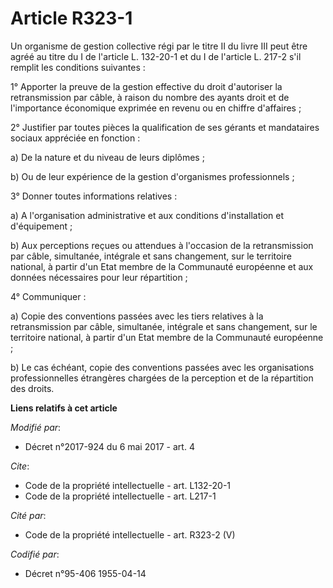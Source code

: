 # Article R323-1

Un organisme de gestion collective régi par le titre II du livre III peut être agréé au titre du I de l'article L. 132-20-1
et du I de l'article L. 217-2 s'il remplit les conditions suivantes :

1° Apporter la preuve de la gestion effective du droit d'autoriser la retransmission par câble, à raison du nombre des ayants
droit et de l'importance économique exprimée en revenu ou en chiffre d'affaires ;

2° Justifier par toutes pièces la qualification de ses gérants et mandataires sociaux appréciée en fonction :

a) De la nature et du niveau de leurs diplômes ;

b) Ou de leur expérience de la gestion d'organismes professionnels ;

3° Donner toutes informations relatives :

a) A l'organisation administrative et aux conditions d'installation et d'équipement ;

b) Aux perceptions reçues ou attendues à l'occasion de la retransmission par câble, simultanée, intégrale et sans changement,
sur le territoire national, à partir d'un Etat membre de la Communauté européenne et aux données nécessaires pour leur
répartition ;

4° Communiquer :

a) Copie des conventions passées avec les tiers relatives à la retransmission par câble, simultanée, intégrale et sans
changement, sur le territoire national, à partir d'un Etat membre de la Communauté européenne ;

b) Le cas échéant, copie des conventions passées avec les organisations professionnelles étrangères chargées de la perception
et de la répartition des droits.

**Liens relatifs à cet article**

_Modifié par_:

  - Décret n°2017-924 du 6 mai 2017 - art. 4

_Cite_:

  - Code de la propriété intellectuelle - art. L132-20-1
  - Code de la propriété intellectuelle - art. L217-1

_Cité par_:

  - Code de la propriété intellectuelle - art. R323-2 (V)

_Codifié par_:

  - Décret n°95-406 1955-04-14
